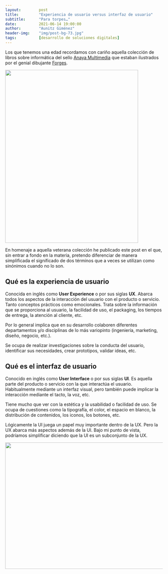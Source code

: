 ```yaml
---
layout:        post
title:         "Experiencia de usuario versus interfaz de usuario"
subtitle:      "Para torpes…"
date:          2021-06-14 19:00:00
author:        "Aunitz Giménez"
header-img:    "img/post-bg-73.jpg"
tags:          [desarrollo de soluciones digitales]
---
```


<p>Los que tenemos una edad recordamos con cariño aquella colección de libros sobre informática del sello <a href="https://www.anayamultimedia.es/" target="_blank" rel="noopener noreferrer">Anaya Multimedia</a> que estaban ilustrados por el genial dibujante <a href="https://es.wikipedia.org/wiki/Forges" target="_blank" rel="noopener noreferrer">Forges</a>.</p>

<p><img src="{{ site.baseurl }}/img/experiencia-de-usuario-versus-interfaz-de-usuario-01.jpg" loading="lazy" alt="" width="425" height="551"></p>

<p>En homenaje a aquella veterana colección he publicado este post en el que, sin entrar a fondo en la materia, pretendo diferenciar de manera simplificada el significado de dos términos que a veces se utilizan como sinónimos cuando no lo son.</p>

<h2>Qué es la experiencia de usuario</h2>

<p>Conocida en inglés como <strong>User Experience</strong> o por sus siglas <strong>UX</strong>. Abarca todos los aspectos de la interacción del usuario con el producto o servicio. Tanto conceptos prácticos como emocionales. Trata sobre la información que se proporciona al usuario, la facilidad de uso, el packaging, los tiempos de entrega, la atención al cliente, etc.</p>

<p>Por lo general implica que en su desarrollo colaboren diferentes departamentos y/o disciplinas de lo más variopinto (ingeniería, marketing, diseño, negocio, etc.).</p>

<p>Se ocupa de realizar investigaciones sobre la conducta del usuario, identificar sus necesidades, crear prototipos, validar ideas, etc.</p>

<h2>Qué es el interfaz de usuario</h2>

<p>Conocido en inglés como <strong>User Interface</strong> o por sus siglas <strong>UI</strong>. Es aquella parte del producto o servicio con la que interactúa el usuario. Habitualmente mediante un interfaz visual, pero también puede implicar la interacción mediante el tacto, la voz, etc.</p>

<p>Tiene mucho que ver con la estética y la usabilidad o facilidad de uso. Se ocupa de cuestiones como la tipografía, el color, el espacio en blanco, la distribución de contenidos, los iconos, los botones, etc.</p>

<p>Lógicamente la UI juega un papel muy importante dentro de la UX. Pero la UX abarca más aspectos además de la UI. Bajo mi punto de vista, podríamos simplificar diciendo que la UI es un subconjunto de la UX.</p>

<p><img src="{{ site.baseurl }}/img/experiencia-de-usuario-versus-interfaz-de-usuario-02.png" loading="lazy" alt="" width="720" height="403"></p>